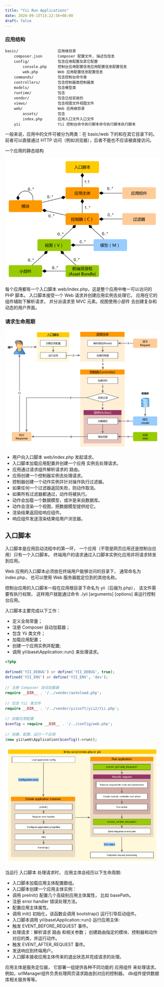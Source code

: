 ```yaml
---
title: "Yii Run Applications"
date: 2020-09-15T15:22:56+08:00
draft: false
---
```


### 应用结构 

```menu
basic/                  应用根目录
    composer.json       Composer 配置文件, 描述包信息
    config/             包含应用配置及其它配置
        console.php     控制台应用配置信息应用配置信息配置信息
        web.php         Web 应用配置信息配置信息
    commands/           包含控制台命令类
    controllers/        包含控制器类控制器类
    models/             包含模型类
    runtime/            包含
    vendor/             包含已经安装的
    views/              包含视图文件视图文件
    web/                Web 应用根目录
        assets/         包含
        index.php       应用入口文件入口文件
    yii                 Yii 控制台命令执行脚本命令执行脚本执行脚本
```

一般来说，应用中的文件可被分为两类：在 basic/web 下的和在其它目录下的。 前者可以直接通过 HTTP 访问（例如浏览器），后者不能也不应该被直接访问。

一个应用的静态结构

![application-structure](/images/application-structure.png)

每个应用都有一个入口脚本 web/index.php，这是整个应用中唯一可以访问的 PHP 脚本。 入口脚本接受一个 Web 请求并创建应用实例去处理它。 应用在它的组件辅助下解析请求， 并分派请求至 MVC 元素。视图使用小部件 去创建复杂和动态的用户界面。

### 请求生命周期

![request-lifecycle](/images/request-lifecycle.png)

- 用户向入口脚本 web/index.php 发起请求。
- 入口脚本加载应用配置并创建一个应用 实例去处理请求。
- 应用通过请求组件解析请求的 路由。
- 应用创建一个控制器实例去处理请求。
- 控制器创建一个动作实例并针对操作执行过滤器。
- 如果任何一个过滤器返回失败，则动作取消。
- 如果所有过滤器都通过，动作将被执行。
- 动作会加载一个数据模型，或许是来自数据库。
- 动作会渲染一个视图，把数据模型提供给它。
- 渲染结果返回给响应组件。
- 响应组件发送渲染结果给用户浏览器。


## 入口脚本

入口脚本是应用启动流程中的第一环， 一个应用（不管是网页应用还是控制台应用）只有一个入口脚本。 终端用户的请求通过入口脚本实例化应用并将请求转发到应用。

Web 应用的入口脚本必须放在终端用户能够访问的目录下， 通常命名为 index.php， 也可以使用 Web 服务器能定位到的其他名称。

控制台应用的入口脚本一般在应用根目录下命名为 yii（后缀为.php）， 该文件需要有执行权限， 这样用户就能通过命令 ./yii <route> [arguments] [options] 来运行控制台应用。

入口脚本主要完成以下工作：

- 定义全局常量；
- 注册 Composer 自动加载器；
- 包含 Yii 类文件；
- 加载应用配置；
- 创建一个应用实例并配置;
- 调用 yii\base\Application::run() 来处理请求。

```php
<?php

defined('YII_DEBUG') or define('YII_DEBUG', true);
defined('YII_ENV') or define('YII_ENV', 'dev');

// 注册 Composer 自动加载器
require __DIR__ . '/../vendor/autoload.php';

// 包含 Yii 类文件
require __DIR__ . '/../vendor/yiisoft/yii2/Yii.php';

// 加载应用配置
$config = require __DIR__ . '/../config/web.php';

// 创建、配置、运行一个应用
(new yii\web\Application($config))->run();
```

![application-lifecycle](/images/application-lifecycle.png)


当运行 入口脚本 处理请求时， 应用主体会经历以下生命周期:

- 入口脚本加载应用主体配置数组。
- 入口脚本创建一个应用主体实例：
- 调用 preInit() 配置几个高级别应用主体属性， 比如 basePath。
- 注册 error handler 错误处理方法。
- 配置应用主体属性。
- 调用 init() 初始化，该函数会调用 bootstrap() 运行引导启动组件。
- 入口脚本调用 yii\base\Application::run() 运行应用主体:
- 触发 EVENT_BEFORE_REQUEST 事件。
- 处理请求：解析请求 路由 和相关参数； 创建路由指定的模块、控制器和动作对应的类，并运行动作。
- 触发 EVENT_AFTER_REQUEST 事件。
- 发送响应到终端用户。
- 入口脚本接收应用主体传来的退出状态并完成请求的处理。



应用主体是服务定位器， 它部署一组提供各种不同功能的 应用组件 来处理请求。 例如，urlManager组件负责处理网页请求路由到对应的控制器。 db组件提供数据库相关服务等等。